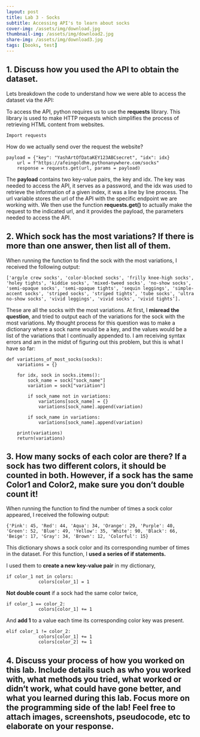 ```yaml
---
layout: post
title: Lab 3 - Socks
subtitle: Accessing API's to learn about socks
cover-img: /assets/img/download.jpg
thumbnail-img: /assets/img/download2.jpg
share-img: /assets/img/download3.jpg
tags: [books, test]
---
```



## 1. Discuss how you used the API to obtain the dataset.

Lets breakdown the code to understand how we were able to access the dataset via the API:

To access the API, python requires us to use the **requests** library. This library is used to make HTTP requests which simplifies the process of retrieving HTML content from websites.

~~~
Import requests
~~~

How do we actually send over the request the website? 

~~~
payload = {"key": "YashArtOfDataKEY123ABCsecret", "idx": idx} 
	url = f"https://afeingoldhm.pythonanywhere.com/socks"
	response = requests.get(url, params = payload)
~~~

The **payload** contains two key-value pairs, the key and idx. The key was needed to access the API, it serves as a password, and the idx was used to retrieve the information of a given index, it was a line by line process.  The url variable stores the url of the API with the specific endpoint we are working with. We then use the function **requests.get()** to actually make the request to the indicated url, and it provides the payload, the parameters needed to access the API. 

## 2. Which sock has the most variations? If there is more than one answer, then list all of them.

When running the function to find the sock with the most variations, I received the following output: 

~~~
['argyle crew socks', 'color-blocked socks', 'frilly knee-high socks', 'holey tights', 'kiddie socks', 'mixed-tweed socks', 'no-show socks', 'semi-opaque socks', 'semi-opaque tights', 'sequin leggings', 'simple-accent socks', 'striped socks', 'striped tights', 'tube socks', 'ultra no-show socks', 'vivid leggings', 'vivid socks', 'vivid tights’]. 
~~~

These are all the socks with the most variations. At first, I **misread the question**, and tried to output each of the variations for the sock with the most variations. My thought process for this question was to make a dictionary where a sock name would be a key, and the values would be a list of the variations that I continually appended to. I am receiving syntax errors and am in the midst of figuring out this problem, but this is what I have so far: 

~~~
def variations_of_most_socks(socks):
	variations = {}

	for idx, sock in socks.items():
		sock_name = sock["sock_name"]
		variation = sock["variation"]

		if sock_name not in variations:
			variations[sock_name] = {}
			variations[sock_name].append(variation)

		if sock_name in variations:
			variations[sock_name].append(variation)

	print(variations)
	return(variations)
~~~

## 3. How many socks of each color are there? If a sock has two different colors, it should be counted in both. However, if a sock has the same Color1 and Color2, make sure you don’t double count it!

When running the function to find the number of times a sock color appeared, I received the following output: 

~~~
{'Pink': 45, 'Red': 44, 'Aqua': 34, 'Orange': 29, 'Purple': 40, 'Green': 52, 'Blue': 49, 'Yellow': 35, 'White': 90, 'Black': 66, 'Beige': 17, 'Gray': 34, 'Brown': 12, 'Colorful': 15}
~~~

This dictionary shows a sock color and its corresponding number of times in the dataset. For this function, I **used a series of if statements.** 

I used them to **create a new key-value pair** in my dictionary, 

~~~
if color_1 not in colors:
			colors[color_1] = 1
~~~

**Not double count** if a sock had the same color twice,

~~~
if color_1 == color_2:
			colors[color_1] += 1
~~~

And **add 1** to a value each time its corresponding color key was present.

~~~
elif color_1 != color_2:
			colors[color_1] += 1
			colors[color_2] += 1
~~~


## 4. Discuss your process of how you worked on this lab. Include details such as who you worked with, what methods you tried, what worked or didn’t work, what could have gone better, and what you learned during this lab. Focus more on the programming side of the lab! Feel free to attach images, screenshots, pseudocode, etc to elaborate on your response.
